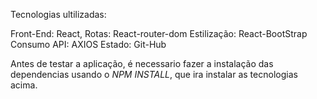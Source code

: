 
Tecnologias ultilizadas:

Front-End: React,
Rotas: React-router-dom
Estilização: React-BootStrap
Consumo API: AXIOS
Estado:  Git-Hub


Antes de testar a aplicação, é necessario fazer a instalação das dependencias usando o *NPM INSTALL*, que ira instalar as tecnologias acima.

